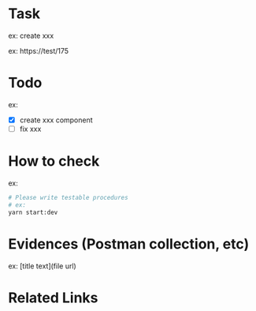 # Task

<!-- Task name -->

ex: create xxx

<!-- Task url if exist -->

ex: https://test/175

# Todo

<!-- Please mark completed tasks with a checkmark -->

ex:
- [x] create xxx component
- [ ] fix xxx

# How to check

ex:
```zsh
# Please write testable procedures
# ex:
yarn start:dev
```

# Evidences (Postman collection, etc)

<!-- Please provide Postman collection or other evidence of proper functioning -->

ex: [title text](file url)

# Related Links

<!-- Please write down links to relevant pull requests and tasks, if any -->
